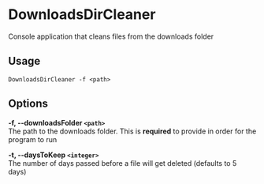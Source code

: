 # DownloadsDirCleaner

Console application that cleans files from the downloads folder

## Usage

`DownloadsDirCleaner -f <path>`

## Options

**-f, --downloadsFolder `<path>`**  
The path to the downloads folder. This is **required** to provide in order for the program to run

**-t, --daysToKeep `<integer>`**  
The number of days passed before a file will get deleted (defaults to 5 days)
